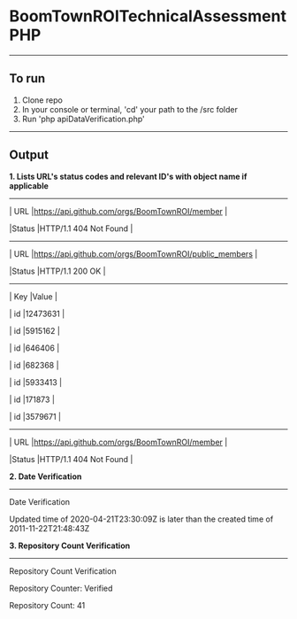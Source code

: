 # BoomTownROITechnicalAssessmentPHP
---

## To run 
1. Clone repo
2. In your console or terminal, 'cd' your path to the /src folder
3. Run 'php apiDataVerification.php'

---

## Output
**1. Lists URL's status codes and relevant ID's with object name if applicable**

-----------------------------------------------------------------------

|   URL |https://api.github.com/orgs/BoomTownROI/member               |

|Status |HTTP/1.1 404 Not Found                                       |

-----------------------------------------------------------------------

|   URL |https://api.github.com/orgs/BoomTownROI/public_members       |

|Status |HTTP/1.1 200 OK                                              |

-----------------------------------------------------------------------

|   Key |Value                                                        |

|    id |12473631                                                     |

|    id |5915162                                                      |

|    id |646406                                                       |

|    id |682368                                                       |

|    id |5933413                                                      |

|    id |171873                                                       |

|    id |3579671                                                      |

-----------------------------------------------------------------------

|   URL |https://api.github.com/orgs/BoomTownROI/member               |

|Status |HTTP/1.1 404 Not Found                                       |

**2. Date Verification**

-----------------------------------------------------------------------

Date Verification

Updated time of 2020-04-21T23:30:09Z is later than the created time of 2011-11-22T21:48:43Z

**3. Repository Count Verification**

-----------------------------------------------------------------------

Repository Count Verification

Repository Counter: Verified

Repository Count: 41